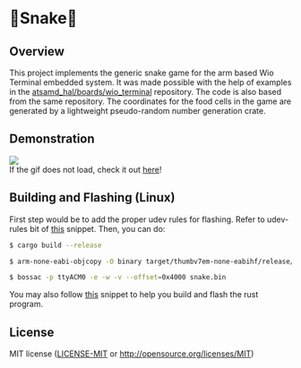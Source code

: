 # 🐍**Snake**🐍
## Overview
This project implements the generic snake game for the arm based Wio Terminal embedded system. It
was made possible with the help of examples in the 
[atsamd_hal/boards/wio_terminal](https://github.com/atsamd-rs/atsamd/tree/master/boards/wio_terminal)
repository. The code is also based from the same repository. The coordinates for the food cells in the game are 
generated by a lightweight pseudo-random number generation crate.

## Demonstration
![](https://github.com/StaticESC/wio-terminal-snake/blob/master/blob/snake.gif)
<br> If the gif does not load, check it out [here](https://github.com/StaticESC/wio-terminal-snake/blob/master/blob/snake.gif)!


## Building and Flashing (Linux)
First step would be to add the proper udev rules for flashing. Refer to udev-rules bit of [this](https://github.com/atsamd-rs/atsamd#getting-code-onto-the-device-with-bootloaders-bossac)
snippet. Then, you can do: 

```bash
$ cargo build --release
```

```bash
$ arm-none-eabi-objcopy -O binary target/thumbv7em-none-eabihf/release/snake snake.bin
```

```bash
$ bossac -p ttyACM0 -e -w -v --offset=0x4000 snake.bin 
```

You may also follow [this](https://github.com/atsamd-rs/atsamd#getting-code-onto-the-device-with-bootloaders-bossac)
snippet to help you build and flash the rust program.


## License
MIT license ([LICENSE-MIT](LICENSE-MIT) or http://opensource.org/licenses/MIT)